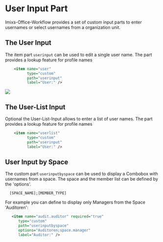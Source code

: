 # User Input Part

Imixs-Office-Workflow provides a set of custom input parts to enter usernames or select usernames from a organization unit.

## The User Input

The item part `userinput` can be used to edit a single user name. The part provides a lookup feature for profile names

```xml
    <item name="user"
          type="custom"
          path="userinput"
          label="User:" />
```

<img class="screenshot" src="userinput-01.png" />

## The User-List Input

Optional the User-List-Input allows to enter a list of user names. The part provides a lookup feature for profile names

```xml
    <item name="userlist"
          type="custom"
          path="userinput"
          label="User:" />
```

## User Input by Space

The custom part `userinputbyspace` can be used to display a Combobox with usernames from a space. The space and the member list can be defined by the 'options'.

      [SPACE_NAME];[MEMBER_TYPE]

For example you can define to display only Managers from the Space 'Auditoren':

```xml
   <item name="audit.auditor" required="true"
      type="custom"
      path="userinputbyspace"
      options="Auditoren;space.manager"
      label="Auditor:" />
```

